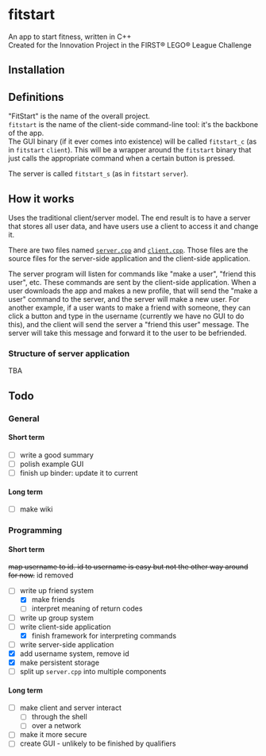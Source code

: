 # fitstart

An app to start fitness, written in C++  
Created for the Innovation Project in the FIRST® LEGO® League Challenge

## Installation

## Definitions

"FitStart" is the name of the overall project.  
`fitstart` is the name of the client-side command-line tool: it's the backbone
of the app.  
The GUI binary (if it ever comes into existence) will be called `fitstart_c`
(as in `fitstart` `client`). This will be a wrapper around the `fitstart`
binary that just calls the appropriate command when a certain button is
pressed.

The server is called `fitstart_s` (as in `fitstart` `server`).

## How it works

Uses the traditional client/server model. The end result is to have a server
that stores all user data, and have users use a client to access it and change
it.

There are two files named [`server.cpp`](https://www.github.com/teamwolfbytes/fitstart/blob/main/src/server/server.cpp)
and [`client.cpp`](https://www.github.com/teamwolfbytes/fitstart/blob/main/src/client/client.cpp).
Those files are the source files for the server-side application and the
client-side application.

The server program will listen for commands like "make a user",
"friend this user", etc. These commands are sent by the client-side application.
When a user downloads the app and makes a new profile, that will send the "make
a user" command to the server, and the server will make a new user. For another
example, if a user wants to make a friend with someone, they can click a button
and type in the username (currently we have no GUI to do this), and the client
will send the server a "friend this user" message. The server will take this
message and forward it to the user to be befriended.

### Structure of server application

TBA

## Todo

### General

#### Short term

- [ ] write a good summary
- [ ] polish example GUI
- [ ] finish up binder: update it to current

#### Long term

- [ ] make wiki

### Programming

#### Short term

~~map username to id. id to username is easy but not the other way around
for now.~~ id removed
- [ ] write up friend system
  - [x] make friends
  - [ ] interpret meaning of return codes
- [ ] write up group system
- [ ] write client-side application
  - [x] finish framework for interpreting commands
- [ ] write server-side application
- [x] add username system, remove id
- [x] make persistent storage
- [ ] split up `server.cpp` into multiple components

#### Long term

- [ ] make client and server interact
  - [ ] through the shell
  - [ ] over a network
- [ ] make it more secure
- [ ] create GUI - unlikely to be finished by qualifiers
